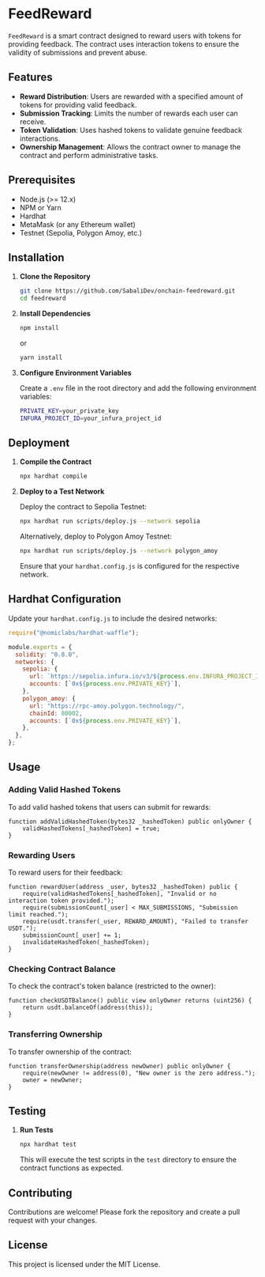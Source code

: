 
# FeedReward

`FeedReward` is a smart contract designed to reward users with tokens for providing feedback. The contract uses interaction tokens to ensure the validity of submissions and prevent abuse.

## Features

- **Reward Distribution**: Users are rewarded with a specified amount of tokens for providing valid feedback.
- **Submission Tracking**: Limits the number of rewards each user can receive.
- **Token Validation**: Uses hashed tokens to validate genuine feedback interactions.
- **Ownership Management**: Allows the contract owner to manage the contract and perform administrative tasks.

## Prerequisites

- Node.js (>= 12.x)
- NPM or Yarn
- Hardhat
- MetaMask (or any Ethereum wallet)
- Testnet (Sepolia, Polygon Amoy, etc.)

## Installation

1. **Clone the Repository**

   ```sh
   git clone https://github.com/SabaliDev/onchain-feedreward.git
   cd feedreward
   ```

2. **Install Dependencies**

   ```sh
   npm install
   ```

   or

   ```sh
   yarn install
   ```

3. **Configure Environment Variables**

   Create a `.env` file in the root directory and add the following environment variables:

   ```sh
   PRIVATE_KEY=your_private_key
   INFURA_PROJECT_ID=your_infura_project_id
   ```

## Deployment

1. **Compile the Contract**

   ```sh
   npx hardhat compile
   ```

2. **Deploy to a Test Network**

   Deploy the contract to Sepolia Testnet:

   ```sh
   npx hardhat run scripts/deploy.js --network sepolia
   ```

   Alternatively, deploy to Polygon Amoy Testnet:

   ```sh
   npx hardhat run scripts/deploy.js --network polygon_amoy
   ```

   Ensure that your `hardhat.config.js` is configured for the respective network.

## Hardhat Configuration

Update your `hardhat.config.js` to include the desired networks:

```javascript
require("@nomiclabs/hardhat-waffle");

module.exports = {
  solidity: "0.8.0",
  networks: {
    sepolia: {
      url: `https://sepolia.infura.io/v3/${process.env.INFURA_PROJECT_ID}`,
      accounts: [`0x${process.env.PRIVATE_KEY}`],
    },
    polygon_amoy: {
      url: "https://rpc-amoy.polygon.technology/",
      chainId: 80002,
      accounts: [`0x${process.env.PRIVATE_KEY}`],
    },
  },
};
```

## Usage

### Adding Valid Hashed Tokens

To add valid hashed tokens that users can submit for rewards:

```solidity
function addValidHashedToken(bytes32 _hashedToken) public onlyOwner {
    validHashedTokens[_hashedToken] = true;
}
```

### Rewarding Users

To reward users for their feedback:

```solidity
function rewardUser(address _user, bytes32 _hashedToken) public {
    require(validHashedTokens[_hashedToken], "Invalid or no interaction token provided.");
    require(submissionCount[_user] < MAX_SUBMISSIONS, "Submission limit reached.");
    require(usdt.transfer(_user, REWARD_AMOUNT), "Failed to transfer USDT.");
    submissionCount[_user] += 1;
    invalidateHashedToken(_hashedToken);
}
```

### Checking Contract Balance

To check the contract's token balance (restricted to the owner):

```solidity
function checkUSDTBalance() public view onlyOwner returns (uint256) {
    return usdt.balanceOf(address(this));
}
```

### Transferring Ownership

To transfer ownership of the contract:

```solidity
function transferOwnership(address newOwner) public onlyOwner {
    require(newOwner != address(0), "New owner is the zero address.");
    owner = newOwner;
}
```

## Testing

1. **Run Tests**

   ```sh
   npx hardhat test
   ```

   This will execute the test scripts in the `test` directory to ensure the contract functions as expected.

## Contributing

Contributions are welcome! Please fork the repository and create a pull request with your changes.

## License

This project is licensed under the MIT License.

